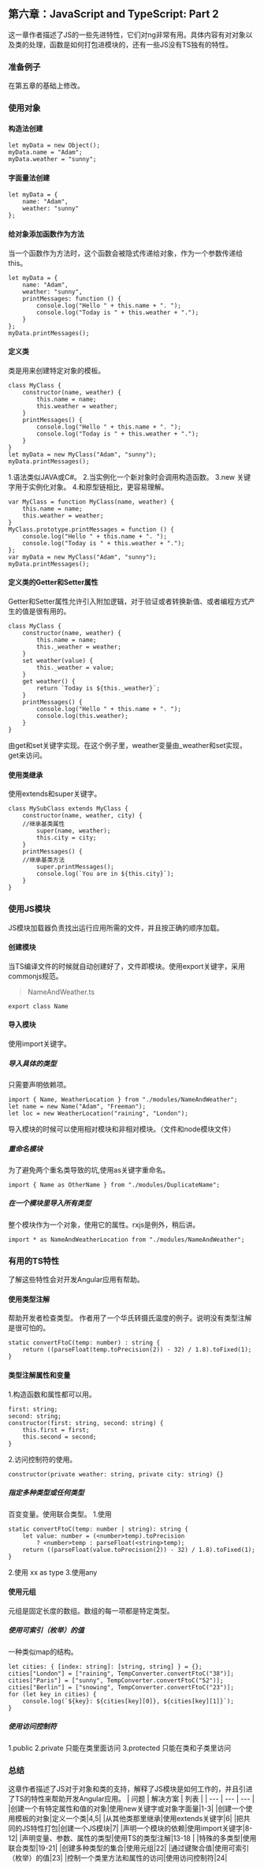 ## 第六章：JavaScript and TypeScript: Part 2
这一章作者描述了JS的一些先进特性，它们对ng非常有用。具体内容有对对象以及类的处理，函数是如何打包进模块的，还有一些JS没有TS独有的特性。
### 准备例子
在第五章的基础上修改。
### 使用对象
#### 构造法创建
```
let myData = new Object();
myData.name = "Adam";
myData.weather = "sunny";
```
#### 字面量法创建
```
let myData = {
    name: "Adam",
    weather: "sunny"
};
```
#### 给对象添加函数作为方法
当一个函数作为方法时，这个函数会被隐式传递给对象，作为一个参数传递给this。
```
let myData = {
    name: "Adam",
    weather: "sunny",
    printMessages: function () {
        console.log("Hello " + this.name + ". ");
        console.log("Today is " + this.weather + ".");
    }
};
myData.printMessages();
```
#### 定义类 
类是用来创建特定对象的模板。
```
class MyClass {
    constructor(name, weather) {
        this.name = name;
        this.weather = weather;
    }
    printMessages() {
        console.log("Hello " + this.name + ". ");
        console.log("Today is " + this.weather + ".");
    }
}
let myData = new MyClass("Adam", "sunny");
myData.printMessages();
```
1.语法类似JAVA或C#。
2.当实例化一个新对象时会调用构造函数。
3.new 关键字用于实例化对象。
4.和原型链相比，更容易理解。
```
var MyClass = function MyClass(name, weather) {
    this.name = name;
    this.weather = weather;
}
MyClass.prototype.printMessages = function () {
    console.log("Hello " + this.name + ". ");
    console.log("Today is " + this.weather + ".");
};
var myData = new MyClass("Adam", "sunny");
myData.printMessages();
```
#### 定义类的Getter和Setter属性
Getter和Setter属性允许引入附加逻辑，对于验证或者转换新值、或者编程方式产生的值是很有用的。
```
class MyClass {
    constructor(name, weather) {
        this.name = name;
        this._weather = weather;
    }
    set weather(value) {
        this._weather = value;
    }
    get weather() {
        return `Today is ${this._weather}`;
    }
    printMessages() {
        console.log("Hello " + this.name + ". ");
        console.log(this.weather);
    }
}
```
由get和set关键字实现。在这个例子里，weather变量由_weather和set实现，get来访问。
#### 使用类继承
使用extends和super关键字。
```
class MySubClass extends MyClass {
    constructor(name, weather, city) {
    //继承基类属性
        super(name, weather);
        this.city = city;
    }
    printMessages() {
    //继承基类方法
        super.printMessages();
        console.log(`You are in ${this.city}`);
    }
}
```

### 使用JS模块
JS模块加载器负责找出运行应用所需的文件，并且按正确的顺序加载。

#### 创建模块
当TS编译文件的时候就自动创建好了，文件即模块。使用export关键字，采用commonjs规范。
>NameAndWeather.ts
```
export class Name
```

#### 导入模块
使用import关键字。
##### 导入具体的类型
只需要声明依赖项。
```
import { Name, WeatherLocation } from "./modules/NameAndWeather";
let name = new Name("Adam", "Freeman");
let loc = new WeatherLocation("raining", "London");
```
导入模块的时候可以使用相对模块和非相对模块。（文件和node模块文件）

##### 重命名模块
为了避免两个重名类导致的坑,使用as关键字重命名。
```
import { Name as OtherName } from "./modules/DuplicateName";
```
##### 在一个模块里导入所有类型
整个模块作为一个对象，使用它的属性。rxjs是例外，稍后讲。
```
import * as NameAndWeatherLocation from "./modules/NameAndWeather";
```

### 有用的TS特性
了解这些特性会对开发Angular应用有帮助。

#### 使用类型注解
帮助开发者检查类型。
作者用了一个华氏转摄氏温度的例子。说明没有类型注解是很可怕的。
```
static convertFtoC(temp: number) : string {
    return ((parseFloat(temp.toPrecision(2)) - 32) / 1.8).toFixed(1);
}
```

#### 类型注解属性和变量
1.构造函数和属性都可以用。
```
first: string;
second: string;
constructor(first: string, second: string) {
    this.first = first;
    this.second = second;
}
```
2.访问控制符的使用。
```
constructor(private weather: string, private city: string) {}
```

##### 指定多种类型或任何类型
百变变量。使用联合类型。
1.使用<type>
```
static convertFtoC(temp: number | string): string {
    let value: number = (<number>temp).toPrecision
        ? <number>temp : parseFloat(<string>temp);
    return ((parseFloat(value.toPrecision(2)) - 32) / 1.8).toFixed(1);
}
```
2.使用 xx as type
3.使用any

#### 使用元组
元组是固定长度的数组。数组的每一项都是特定类型。

##### 使用可索引（枚举）的值
一种类似map的结构。
```
let cities: { [index: string]: [string, string] } = {};
cities["London"] = ["raining", TempConverter.convertFtoC("38")];
cities["Paris"] = ["sunny", TempConverter.convertFtoC("52")];
cities["Berlin"] = ["snowing", TempConverter.convertFtoC("23")];
for (let key in cities) {
    console.log(`${key}: ${cities[key][0]}, ${cities[key][1]}`);
}
```
##### 使用访问控制符
1.public
2.private 只能在类里面访问
3.protected 只能在类和子类里访问

### 总结
这章作者描述了JS对于对象和类的支持，解释了JS模块是如何工作的，并且引进了TS的特性来帮助开发Angular应用。
| 问题 | 解决方案 | 列表 |
| --- | --- | --- | 
|创建一个有特定属性和值的对象|使用new关键字或对象字面量|1-3|
|创建一个使用模板的对象|定义一个类|4,5|
|从其他类那里继承|使用extends关键字|6|
|把共同的JS特性打包|创建一个JS模块|7|
|声明一个模块的依赖|使用import关键字|8-12|
|声明变量、参数、属性的类型|使用TS的类型注解|13-18	|
|特殊的多类型|使用联合类型|19-21|
|创建多种类型的集合|使用元组|22|
|通过键聚合值|使用可索引（枚举）的值|23|
|控制一个类里方法和属性的访问|使用访问控制符|24|


